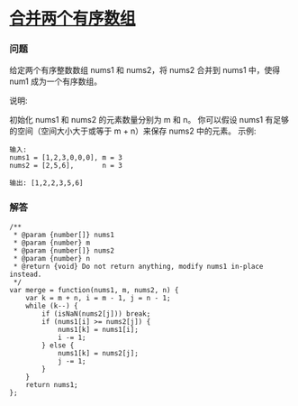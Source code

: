 # [合并两个有序数组](https://leetcode-cn.com/problems/merge-sorted-array)

### 问题

给定两个有序整数数组 nums1 和 nums2，将 nums2 合并到 nums1 中，使得 num1 成为一个有序数组。

说明:

初始化 nums1 和 nums2 的元素数量分别为 m 和 n。
你可以假设 nums1 有足够的空间（空间大小大于或等于 m + n）来保存 nums2 中的元素。
示例:

```
输入:
nums1 = [1,2,3,0,0,0], m = 3
nums2 = [2,5,6],       n = 3

输出: [1,2,2,3,5,6]
```


### 解答

```
/**
 * @param {number[]} nums1
 * @param {number} m
 * @param {number[]} nums2
 * @param {number} n
 * @return {void} Do not return anything, modify nums1 in-place instead.
 */
var merge = function(nums1, m, nums2, n) {
    var k = m + n, i = m - 1, j = n - 1;
    while (k--) {
        if (isNaN(nums2[j])) break;
        if (nums1[i] >= nums2[j]) {
            nums1[k] = nums1[i];
            i -= 1;
        } else {
            nums1[k] = nums2[j];
            j -= 1;
        }
    }
    return nums1;
};
```

